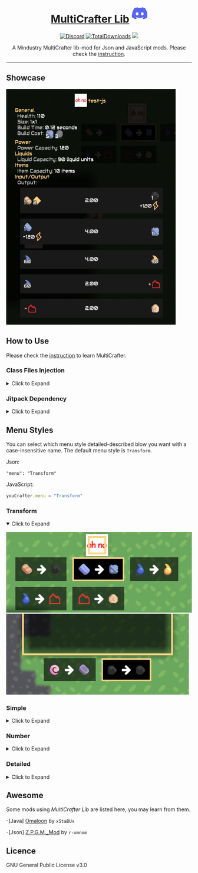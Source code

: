 <div align="center">

# [MultiCrafter Lib](https://liplum.github.io/MultiCrafterLib/) [![Discord](GFX/Discord.png)](https://discord.gg/PDwyxM3waw)

[![Discord](https://img.shields.io/discord/937228972041842718?color=%23529b69&label=Discord&logo=Discord&style=for-the-badge)](https://discord.gg/PDwyxM3waw)
[![TotalDownloads](https://img.shields.io/github/downloads/liplum/MultiCrafterLib/total?color=674ea7&label=Download&logo=docusign&logoColor=white&style=for-the-badge)](https://github.com/liplum/MultiCrafterLib/releases)
[![](https://jitpack.io/v/liplum/MultiCrafterLib.svg)](https://jitpack.io/#liplum/MultiCrafterLib)

A Mindustry MultiCrafter lib-mod for Json and JavaScript mods.
Please check the [instruction](https://liplum.github.io/MultiCrafterLib/).
___
</div>

## Showcase
<img alt="Statistics" src="GFX/Statistics.gif" width="460pt" height="640pt"/>

## How to Use

Please check the [instruction](https://liplum.github.io/MultiCrafterLib/) to learn MultiCrafter.

### Class Files Injection

<details>
<summary>Click to Expand</summary>

You should download a zip filled with `.class` files [here](https://github.com/liplum/MultiCrafterLib/releases/latest).
As a convention, it should be named as `MultiCrafter-<version>.zip`.

You need to unzip this and get its content ...

- If you don't want to publish your mod on GitHub,
  you need put the content into the root directory of your mod's zip file.
- If you've published your mod on GitHub,
  you need upload the content, use `git add` and `git push` or something else,
  into the root directory of your GitHub repository.

In this way, you have to write JavaScript to create your block.

How you create a block is basically the same as
<a href="#as-a-mod-dependency">the way to add a mod dependency</a>
in JavaScript but without a declaration of mod dependency.

E.g.:

```javascript
const multi = require("multi-crafter/lib")
const mineCrafter = multi.MultiCrafter("mine-crafter")
```

</details>

### Jitpack Dependency

<details>
<summary>Click to Expand</summary>

You can click here [![](https://jitpack.io/v/liplum/MultiCrafterLib.svg)](https://jitpack.io/#liplum/MultiCrafterLib)
to fetch the latest version of MultiCrafter Lib.

1. Add the JitPack repository to your build file

```groovy
allprojects {
    repositories { maven { url 'https://jitpack.io' } }
}
``` 

2. Add the dependency

```groovy
 dependencies {
    implementation 'com.github.liplum:MultiCrafterLib:<version>'
}
```

</details>

## Menu Styles

You can select which menu style detailed-described blow you want with a case-insensitive name.
The default menu style is `Transform`.

Json:

```hjson
"menu": "Transform"
```

JavaScript:

```javascript
youCrafter.menu = "Transform"
```

### Transform

<details open>
<summary>Click to Expand</summary>

![Transform 1](GFX/menu/transform-1.png)
![Transform 2](GFX/menu/transform-2.png)

</details>

### Simple

<details>
<summary>Click to Expand</summary>

![Simple](GFX/menu/simple.png)

</details>

### Number

<details>
<summary>Click to Expand</summary>

![Number](GFX/menu/number.png)

</details>

### Detailed

<details>
<summary>Click to Expand</summary>

![Detailed 1](GFX/menu/detailed-1.png)
![Detailed 2](GFX/menu/detailed-2.png)

</details>


## Awesome

Some mods using *MultiCrafter Lib* are listed here, you may learn from them.

-[Java] [Omaloon](https://github.com/xStaBUx/Omaloon-mod-public) by `xStaBUx`

-[Json] [Z.P.G.M._Mod](https://github.com/r-omnom/Z.P.G.M._Mod) by `r-omnom`

## Licence

GNU General Public License v3.0
